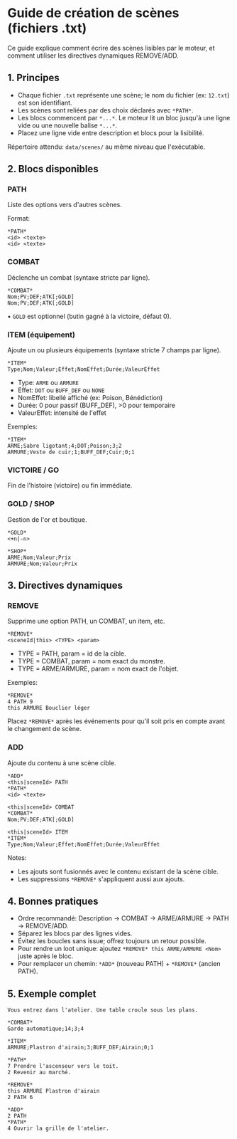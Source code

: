 # Guide de création de scènes (fichiers .txt)

Ce guide explique comment écrire des scènes lisibles par le moteur, et comment utiliser les directives dynamiques REMOVE/ADD.

## 1. Principes
- Chaque fichier `.txt` représente une scène; le nom du fichier (ex: `12.txt`) est son identifiant.
- Les scènes sont reliées par des choix déclarés avec `*PATH*`.
- Les blocs commencent par `*...*`. Le moteur lit un bloc jusqu'à une ligne vide ou une nouvelle balise `*...*`.
- Placez une ligne vide entre description et blocs pour la lisibilité.

Répertoire attendu: `data/scenes/` au même niveau que l'exécutable.

## 2. Blocs disponibles

### PATH
Liste des options vers d'autres scènes.

Format:
```
*PATH*
<id> <texte>
<id> <texte>
```

### COMBAT
Déclenche un combat (syntaxe stricte par ligne).
```
*COMBAT*
Nom;PV;DEF;ATK[;GOLD]
Nom;PV;DEF;ATK[;GOLD]
```
• `GOLD` est optionnel (butin gagné à la victoire, défaut 0).

### ITEM (équipement)
Ajoute un ou plusieurs équipements (syntaxe stricte 7 champs par ligne).
```
*ITEM*
Type;Nom;Valeur;Effet;NomEffet;Durée;ValeurEffet
```
- Type: `ARME` ou `ARMURE`
- Effet: `DOT` ou `BUFF_DEF` ou `NONE`
- NomEffet: libellé affiché (ex: Poison, Bénédiction)
- Durée: 0 pour passif (BUFF_DEF), >0 pour temporaire
- ValeurEffet: intensité de l'effet

Exemples:
```
*ITEM*
ARME;Sabre ligotant;4;DOT;Poison;3;2
ARMURE;Veste de cuir;1;BUFF_DEF;Cuir;0;1
```

### VICTOIRE / GO
Fin de l'histoire (victoire) ou fin immédiate.

### GOLD / SHOP
Gestion de l'or et boutique.
```
*GOLD*
<+n|-n>

*SHOP*
ARME;Nom;Valeur;Prix
ARMURE;Nom;Valeur;Prix
```

## 3. Directives dynamiques

### REMOVE
Supprime une option PATH, un COMBAT, un item, etc.
```
*REMOVE*
<sceneId|this> <TYPE> <param>
```
- TYPE = PATH, param = id de la cible.
- TYPE = COMBAT, param = nom exact du monstre.
- TYPE = ARME/ARMURE, param = nom exact de l'objet.

Exemples:
```
*REMOVE*
4 PATH 9
this ARMURE Bouclier léger
```

Placez `*REMOVE*` après les événements pour qu'il soit pris en compte avant le changement de scène.

### ADD
Ajoute du contenu à une scène cible.
```
*ADD*
<this|sceneId> PATH
*PATH*
<id> <texte>

<this|sceneId> COMBAT
*COMBAT*
Nom;PV;DEF;ATK[;GOLD]

<this|sceneId> ITEM
*ITEM*
Type;Nom;Valeur;Effet;NomEffet;Durée;ValeurEffet
```
Notes:
- Les ajouts sont fusionnés avec le contenu existant de la scène cible.
- Les suppressions `*REMOVE*` s'appliquent aussi aux ajouts.

## 4. Bonnes pratiques
- Ordre recommandé: Description -> COMBAT -> ARME/ARMURE -> PATH -> REMOVE/ADD.
- Séparez les blocs par des lignes vides.
- Évitez les boucles sans issue; offrez toujours un retour possible.
- Pour rendre un loot unique: ajoutez `*REMOVE* this ARME/ARMURE <Nom>` juste après le bloc.
- Pour remplacer un chemin: `*ADD*` (nouveau PATH) + `*REMOVE*` (ancien PATH).

## 5. Exemple complet
```
Vous entrez dans l'atelier. Une table croule sous les plans.

*COMBAT*
Garde automatique;14;3;4

*ITEM*
ARMURE;Plastron d'airain;3;BUFF_DEF;Airain;0;1

*PATH*
7 Prendre l'ascenseur vers le toit.
2 Revenir au marché.

*REMOVE*
this ARMURE Plastron d'airain
2 PATH 6

*ADD*
2 PATH
*PATH*
4 Ouvrir la grille de l'atelier.
```

